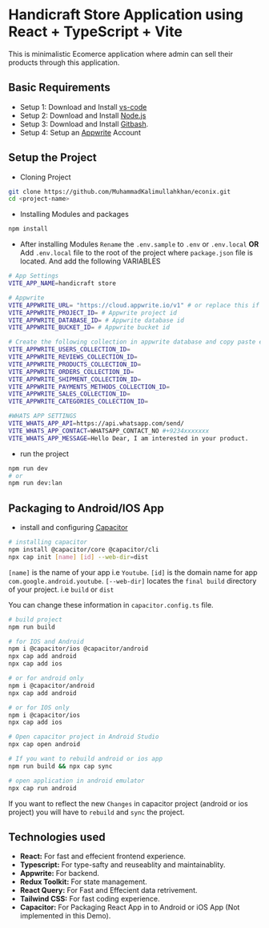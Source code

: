 # Handicraft Store Application using React + TypeScript + Vite

This is minimalistic Ecomerce application where admin can sell their products through this application.

## Basic Requirements

- Setup 1: Download and Install [vs-code](https://code.visualstudio.com/Download)
- Setup 2: Download and Install [Node.js](https://nodejs.org/en)
- Setup 3: Download and Install [Gitbash](https://git-scm.com/downloads).
- Setup 4: Setup an [Appwrite](https://appwrite.io/) Account

## Setup the Project

- Cloning Project

```bash
git clone https://github.com/MuhammadKalimullahkhan/econix.git
cd <project-name>
```

- Installing Modules and packages

```bash
npm install
```

- After installing Modules `Rename` the `.env.sample` to `.env` or `.env.local` **OR**
  Add `.env.local` file to the root of the project where `package.json` file is located. And add the following VARIABLES

```bash
# App Settings
VITE_APP_NAME=handicraft store

# Appwrite
VITE_APPWRITE_URL= "https://cloud.appwrite.io/v1" # or replace this if changed
VITE_APPWRITE_PROJECT_ID= # Appwrite project id
VITE_APPWRITE_DATABASE_ID= # Appwrite database id
VITE_APPWRITE_BUCKET_ID= # Appwrite bucket id

# Create the following collection in appwrite database and copy paste each collection ID
VITE_APPWRITE_USERS_COLLECTION_ID=
VITE_APPWRITE_REVIEWS_COLLECTION_ID=
VITE_APPWRITE_PRODUCTS_COLLECTION_ID=
VITE_APPWRITE_ORDERS_COLLECTION_ID=
VITE_APPWRITE_SHIPMENT_COLLECTION_ID=
VITE_APPWRITE_PAYMENTS_METHODS_COLLECTION_ID=
VITE_APPWRITE_SALES_COLLECTION_ID=
VITE_APPWRITE_CATEGORIES_COLLECTION_ID=

#WHATS APP SETTINGS
VITE_WHATS_APP_API=https://api.whatsapp.com/send/
VITE_WHATS_APP_CONTACT=WHATSAPP_CONTACT_NO #+9234xxxxxxx
VITE_WHATS_APP_MESSAGE=Hello Dear, I am interested in your product.
```

- run the project

```bash
npm run dev
# or
npm run dev:lan
```

## Packaging to Android/IOS App

- install and configuring [Capacitor](https://capacitorjs.com/)

```bash
# installing capacitor
npm install @capacitor/core @capacitor/cli
npx cap init [name] [id] --web-dir=dist
```

`[name]` is the name of your app i.e `Youtube`.
`[id]` is the domain name for app `com.google.android.youtube`.
`[--web-dir]` locates the `final build` directory of your project. i.e `build` or `dist`

You can change these information in `capacitor.config.ts` file.

```bash
# build project
npm run build
```

```bash
# for IOS and Android
npm i @capacitor/ios @capacitor/android
npx cap add android
npx cap add ios

# or for android only
npm i @capacitor/android
npx cap add android

# or for IOS only
npm i @capacitor/ios
npx cap add ios
```

```bash
# Open capacitor project in Android Studio
npx cap open android
```

```bash
# If you want to rebuild android or ios app
npm run build && npx cap sync

# open application in android emulator
npx cap run android
```

If you want to reflect the new `Changes` in capacitor project (android or ios project) you will have to `rebuild` and `sync` the project.

## Technologies used

- **React:** For fast and effecient frontend experience.
- **Typescript:** For type-safty and reuseablity and maintainablity.
- **Appwrite:** For backend.
- **Redux Toolkit:** For state management.
- **React Query:** For Fast and Effecient data retrivement.
- **Tailwind CSS:** For fast coding experience.
- **Capacitor:** For Packaging React App in to Android or iOS App (Not implemented in this Demo).
